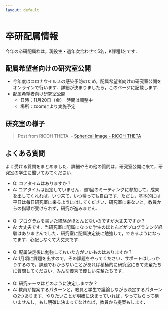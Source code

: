 ```yaml
---
layout: default
---
```



# 卒研配属情報
今年の卒研配属枠は，現役生・過年次合わせて5名，K課程1名です．

## 配属希望者向けの研究室公開
- 今年度はコロナウイルスの感染予防のため，配属希望者向けの研究室公開をオンラインで行います．詳細が決まりましたら，このページに記載します．
- 配属希望者向け研究室公開
  - 日時：11月20日（金）　時間は調整中
  - 場所：zoomにより実施予定
  
## 研究室の様子
<blockquote data-width="500" data-height="375" class="ricoh-theta-spherical-image" >Post from RICOH THETA. - <a href="https://theta360.com/s/rVTN7ZSb5FNDMzJJ36qSeTGrI" target="_blank">Spherical Image - RICOH THETA</a></blockquote>
<script async src="https://theta360.com/widgets.js" charset="utf-8"></script>

## よくある質問
よく受ける質問をまとめました．詳細やその他の質問は，研究室公開に来て，研究室の学生に聞いてみてください．

- Q: コアタイムはありますか？
- A: コアタイムは設定していません．週1回のミーティングに参加して，成果を出してくれれば，いつ来て，いつ帰っても自由です．ただし，基本的には平日は毎日研究室に来るようにはしてください．研究室に来ないと，教員からの指導が受けられず，研究が進みません．   
　
- Q: プログラムを書いた経験がほとんどないのですが大丈夫ですか？
- A: 大丈夫です．当研究室に配属になった学生のほとんどがプログラミング経験はありませんでした．研究室に配属決定後に勉強して，できるようになってます．心配しなくて大丈夫です．   
　
- Q: 配属決定後に勉強しておいた方がいいものはありますか？
- A: 1月頃に課題を出すので，その課題をやってください．サポートはしっかりするので，課題でわからないことがあれば積極的に研究室にきて先輩たちに質問してください．みんな優秀で優しい先輩たちです．  
　
- Q: 研究テーマはどのように決定しますか？
- A: 教員が提案するパターンと，教員と学生で議論しながら決定するパターンの2つあります．やりたいことが明確に決まっていれば，やってもらって構いませんし，もし明確に決まってなければ，教員から提案もします．

